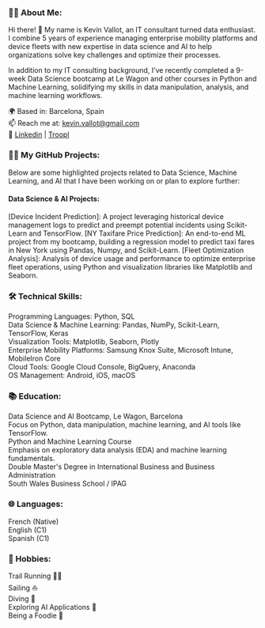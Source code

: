 ### 👨‍💻 About Me:
Hi there! 👋
My name is Kevin Vallot, an IT consultant turned data enthusiast. I combine 5 years of experience managing enterprise mobility platforms and device fleets with new expertise in data science and AI to help organizations solve key challenges and optimize their processes.

In addition to my IT consulting background, I’ve recently completed a 9-week Data Science bootcamp at Le Wagon and other courses in Python and Machine Learning, solidifying my skills in data manipulation, analysis, and machine learning workflows.

🌍 Based in: Barcelona, Spain\
📫 Reach me at: kevin.vallot@gmail.com\
💼 [Linkedin](https://www.linkedin.com/in/kevin-vallot-35266a3a/) | [Troopl](https://troopl.com/kevinvallot)

### 🧑‍💻 My GitHub Projects:
Below are some highlighted projects related to Data Science, Machine Learning, and AI that I have been working on or plan to explore further:

#### Data Science & AI Projects:<br/>
[Device Incident Prediction]: A project leveraging historical device management logs to predict and preempt potential incidents using Scikit-Learn and TensorFlow.
[NY Taxifare Price Prediction]: An end-to-end ML project from my bootcamp, building a regression model to predict taxi fares in New York using Pandas, Numpy, and Scikit-Learn.
[Fleet Optimization Analysis]: Analysis of device usage and performance to optimize enterprise fleet operations, using Python and visualization libraries like Matplotlib and Seaborn.

### 🛠️ Technical Skills:
Programming Languages: Python, SQL\
Data Science & Machine Learning: Pandas, NumPy, Scikit-Learn, TensorFlow, Keras\
Visualization Tools: Matplotlib, Seaborn, Plotly\
Enterprise Mobility Platforms: Samsung Knox Suite, Microsoft Intune, MobileIron Core\
Cloud Tools: Google Cloud Console, BigQuery, Anaconda\
OS Management: Android, iOS, macOS

### 📚 Education:
Data Science and AI Bootcamp, Le Wagon, Barcelona\
Focus on Python, data manipulation, machine learning, and AI tools like TensorFlow.\
Python and Machine Learning Course\
Emphasis on exploratory data analysis (EDA) and machine learning fundamentals.\
Double Master's Degree in International Business and Business Administration\
South Wales Business School / IPAG

### 🌐 Languages:
French (Native)<br/>
English (C1)<br/>
Spanish (C1)

### 🎯 Hobbies:
Trail Running 🏃‍♂️<br/>
Sailing ⛵<br/> 
Diving 🤿<br/> 
Exploring AI Applications 🤖<br/> 
Being a Foodie 🍴
